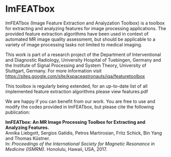 # ImFEATbox

ImFEATbox (Image Feature Extraction and Analyzation Toolbox) is a toolbox for extracting and analyzing features for image processing applications. The provided feature extraction algorithms have been used in context of automated MR image quality assessment, but should be applicable to a variety of image processing tasks not limited to medical imaging.

This work is part of a research project of the Department of Interventional and Diagnostic Radiology, University Hospital of Tuebingen, Germany and the Institute of Signal Processing and System Theory, University of Stuttgart, Germany. For more information visit https://sites.google.com/site/kspaceastronauts/iqa/featuretoolbox

This toolbox is regularly being extended, for an up-to-date list of all implemented feature extraction algorithms please view features.pdf

We are happy if you can benefit from our work. You are free to use and modify the codes provided in ImFEATbox, but please cite the following publication:

<b>ImFEATbox: An MR Image Processing Toolbox for Extracting and Analyzing Features.</b><br>
Annika Liebgott, Sergios Gatidis, Petros Martirosian, Fritz Schick, Bin Yang and Thomas Küstner.<br>
In: <i>Proceedings of the International Society for Magnetic Resonance in Medicine (ISMRM)</i>. Honolulu, Hawaii, USA, 2017.
